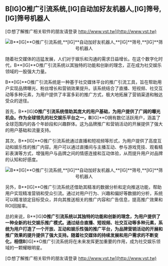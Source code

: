 ## **B**[IG]**O推广引流系统,**[IG]**自动加好友机器人,**[IG]**筛号,**[IG]**筛号机器人**

[😍想了解推广相关软件的朋友请登录 http://www.vst.tw](http://www.vst.tw)

 <center><img src="https://vst.tw/MP4/tuiguang/png/6.png" alt="B**[IG]**O推广引流系统,**[IG]**自动加好友机器人,**[IG]**筛号,**[IG]**筛号机器人"></center>

随着社交媒体的迅猛发展，人们对于娱乐和沟通的需求日益增长。在这个数字化时代，B**[IG]**O推广引流系统以其独特的功能和创新的理念，正在成为社交娱乐领域的一股强大力量。

B**[IG]**O推广引流系统是一种基于社交媒体平台的推广引流工具，旨在帮助用户实现品牌曝光、粉丝增长和营销效果提升。该系统结合了直播、短视频、社交互动等多种元素，为用户提供了丰富多彩的推广方式，极大地拓展了营销渠道和触达受众的途径。

首先，B**[IG]**O推广引流系统借助其庞大的用户基础，为用户提供了广阔的曝光机会。作为全球领先的社交娱乐平台之一，B**[IG]**O拥有数亿活跃用户，涵盖了全球范围内的各个年龄段和兴趣群体。这为品牌推广和营销活动的开展提供了强大的用户基础和流量支持。

其次，B**[IG]**O推广引流系统通过直播和短视频等形式，为用户提供了高度互动和娱乐性的推广内容。用户可以通过直播间与主播互动、参与游戏竞技、观看精彩表演等方式，增强用户与品牌之间的情感连接和互动体验，从而提升用户对品牌的认知和好感度。

 <center><img src="https://vst.tw/MP4/tuiguang/png/6.png" alt="B**[IG]**O推广引流系统,**[IG]**自动加好友机器人,**[IG]**筛号,**[IG]**筛号机器人"></center>

另外，B**[IG]**O推广引流系统还借助其精准的数据分析和定向推送功能，帮助用户实现精准营销和受众引流。通过对用户行为、兴趣和偏好等数据的分析，系统可以精准锁定目标受众，并向其推送相关的推广内容和广告信息，提高推广效果和ROI回报率。

总的来说，B**[IG]**O推广引流系统以其独特的功能和创新的理念，为用户提供了一种全新的社交娱乐推广模式。通过结合直播、短视频、社交互动等多种元素，系统为用户打造了一个开放、互动和娱乐性强的推广平台，为品牌营销活动的开展和推广效果的提升提供了强大支持。随着社交媒体的持续发展和用户需求的不断变化，相信B**[IG]**O推广引流系统将在未来发挥更加重要的作用，成为社交娱乐领域的一颗耀眼明星。

[😍想了解推广相关软件的朋友请登录 http://www.vst.tw](http://www.vst.tw)



